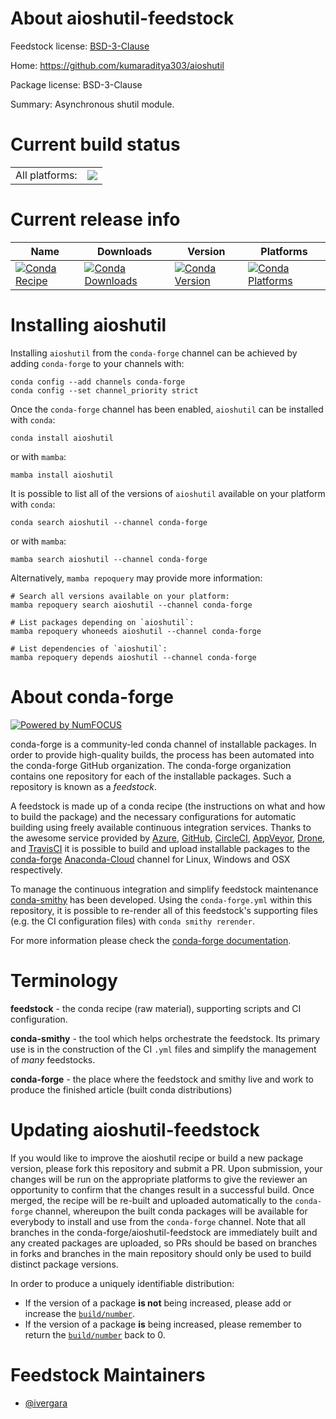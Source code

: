 About aioshutil-feedstock
=========================

Feedstock license: [BSD-3-Clause](https://github.com/conda-forge/aioshutil-feedstock/blob/main/LICENSE.txt)

Home: https://github.com/kumaraditya303/aioshutil

Package license: BSD-3-Clause

Summary: Asynchronous shutil module.

Current build status
====================


<table><tr><td>All platforms:</td>
    <td>
      <a href="https://dev.azure.com/conda-forge/feedstock-builds/_build/latest?definitionId=19380&branchName=main">
        <img src="https://dev.azure.com/conda-forge/feedstock-builds/_apis/build/status/aioshutil-feedstock?branchName=main">
      </a>
    </td>
  </tr>
</table>

Current release info
====================

| Name | Downloads | Version | Platforms |
| --- | --- | --- | --- |
| [![Conda Recipe](https://img.shields.io/badge/recipe-aioshutil-green.svg)](https://anaconda.org/conda-forge/aioshutil) | [![Conda Downloads](https://img.shields.io/conda/dn/conda-forge/aioshutil.svg)](https://anaconda.org/conda-forge/aioshutil) | [![Conda Version](https://img.shields.io/conda/vn/conda-forge/aioshutil.svg)](https://anaconda.org/conda-forge/aioshutil) | [![Conda Platforms](https://img.shields.io/conda/pn/conda-forge/aioshutil.svg)](https://anaconda.org/conda-forge/aioshutil) |

Installing aioshutil
====================

Installing `aioshutil` from the `conda-forge` channel can be achieved by adding `conda-forge` to your channels with:

```
conda config --add channels conda-forge
conda config --set channel_priority strict
```

Once the `conda-forge` channel has been enabled, `aioshutil` can be installed with `conda`:

```
conda install aioshutil
```

or with `mamba`:

```
mamba install aioshutil
```

It is possible to list all of the versions of `aioshutil` available on your platform with `conda`:

```
conda search aioshutil --channel conda-forge
```

or with `mamba`:

```
mamba search aioshutil --channel conda-forge
```

Alternatively, `mamba repoquery` may provide more information:

```
# Search all versions available on your platform:
mamba repoquery search aioshutil --channel conda-forge

# List packages depending on `aioshutil`:
mamba repoquery whoneeds aioshutil --channel conda-forge

# List dependencies of `aioshutil`:
mamba repoquery depends aioshutil --channel conda-forge
```


About conda-forge
=================

[![Powered by
NumFOCUS](https://img.shields.io/badge/powered%20by-NumFOCUS-orange.svg?style=flat&colorA=E1523D&colorB=007D8A)](https://numfocus.org)

conda-forge is a community-led conda channel of installable packages.
In order to provide high-quality builds, the process has been automated into the
conda-forge GitHub organization. The conda-forge organization contains one repository
for each of the installable packages. Such a repository is known as a *feedstock*.

A feedstock is made up of a conda recipe (the instructions on what and how to build
the package) and the necessary configurations for automatic building using freely
available continuous integration services. Thanks to the awesome service provided by
[Azure](https://azure.microsoft.com/en-us/services/devops/), [GitHub](https://github.com/),
[CircleCI](https://circleci.com/), [AppVeyor](https://www.appveyor.com/),
[Drone](https://cloud.drone.io/welcome), and [TravisCI](https://travis-ci.com/)
it is possible to build and upload installable packages to the
[conda-forge](https://anaconda.org/conda-forge) [Anaconda-Cloud](https://anaconda.org/)
channel for Linux, Windows and OSX respectively.

To manage the continuous integration and simplify feedstock maintenance
[conda-smithy](https://github.com/conda-forge/conda-smithy) has been developed.
Using the ``conda-forge.yml`` within this repository, it is possible to re-render all of
this feedstock's supporting files (e.g. the CI configuration files) with ``conda smithy rerender``.

For more information please check the [conda-forge documentation](https://conda-forge.org/docs/).

Terminology
===========

**feedstock** - the conda recipe (raw material), supporting scripts and CI configuration.

**conda-smithy** - the tool which helps orchestrate the feedstock.
                   Its primary use is in the construction of the CI ``.yml`` files
                   and simplify the management of *many* feedstocks.

**conda-forge** - the place where the feedstock and smithy live and work to
                  produce the finished article (built conda distributions)


Updating aioshutil-feedstock
============================

If you would like to improve the aioshutil recipe or build a new
package version, please fork this repository and submit a PR. Upon submission,
your changes will be run on the appropriate platforms to give the reviewer an
opportunity to confirm that the changes result in a successful build. Once
merged, the recipe will be re-built and uploaded automatically to the
`conda-forge` channel, whereupon the built conda packages will be available for
everybody to install and use from the `conda-forge` channel.
Note that all branches in the conda-forge/aioshutil-feedstock are
immediately built and any created packages are uploaded, so PRs should be based
on branches in forks and branches in the main repository should only be used to
build distinct package versions.

In order to produce a uniquely identifiable distribution:
 * If the version of a package **is not** being increased, please add or increase
   the [``build/number``](https://docs.conda.io/projects/conda-build/en/latest/resources/define-metadata.html#build-number-and-string).
 * If the version of a package **is** being increased, please remember to return
   the [``build/number``](https://docs.conda.io/projects/conda-build/en/latest/resources/define-metadata.html#build-number-and-string)
   back to 0.

Feedstock Maintainers
=====================

* [@ivergara](https://github.com/ivergara/)

